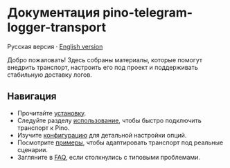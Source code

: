 ﻿# Документация pino-telegram-logger-transport

Русская версия · [English version](README.en.md)

Добро пожаловать! Здесь собраны материалы, которые помогут внедрить транспорт, настроить его под проект и поддерживать стабильную доставку логов.

## Навигация

- Прочитайте [установку](install.ru.md).
- Следуйте разделу [использование](usage.ru.md), чтобы быстро подключить транспорт к Pino.
- Изучите [конфигурацию](configuration.ru.md) для детальной настройки опций.
- Посмотрите [примеры](examples.ru.md), чтобы адаптировать транспорт под реальные сценарии.
- Загляните в [FAQ](faq.ru.md), если столкнулись с типовыми проблемами.
